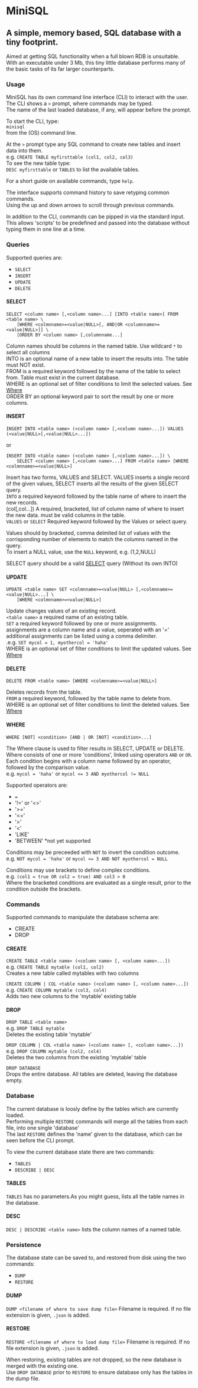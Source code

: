 # MiniSQL
## A simple, memory based, SQL database with a tiny footprint.  

Aimed at getting SQL functionality when a full blown RDB is unsuitable.  
With an executable under 3 Mb, this tiny little database performs many of the basic tasks of its far larger counterparts.  

### Usage  
MiniSQL has its own command line interface (CLI) to interact with the user.  
The CLI shows a `>` prompt, where commands may be typed.  
The name of the last loaded database, if any, will appear before the prompt.  

To start the CLI, type:  
`minisql`  
from the (OS) command line.  

At the `>` prompt type any SQL command to create new tables and insert data into them.  
e.g. `CREATE TABLE myfirsttable (col1, col2, col3)`  
To see the new table type:  
`DESC myfirsttable` or `TABLES` to list the available tables.   

For a short guide on available commands, type `help`.  

The interface supports command history to save retyping common commands.  
Using the up and down arrows to scroll through previous commands.  
  
In addition to the CLI, commands can be pipped in via the standard input.  
This allows 'scripts' to be predefined and passed into the database without typing them in one line at a time.  


### Queries  
Supported queries are:  
* `SELECT`
* `INSERT`
* `UPDATE`
* `DELETE`  
  
#### SELECT  
``` 
SELECT <column name> [,<column name>...] [INTO <table name>] FROM <table name> \    
    [WHERE <colmnname>=<value|NULL>[, AND|OR <columnname>=<value|NULL>]] \
    [ORDER BY <column name> [,columnname...]
```  
Column names should be columns in the named table.  Use wildcard `*` to select all columns  
INTO is an optional name of a new table to insert the results into.  The table must NOT exist.  
FROM is a required keyword followed by the name of the table to select from.  Table must exist in the current database.  
WHERE is an optional set of filter conditions to limit the selected values.  See [Where](#WHERE)  
ORDER BY an optional keyword pair to sort the result by one or more columns.

#### INSERT
```
INSERT INTO <table name> (<column name> [,<column name>...]) VALUES (<value|NULL>[,<value|NULL>...])
```
or  
```
INSERT INTO <table name> (<column name> [,<column name>...]) \
    SELECT <column name> [,<column name>...] FROM <table name> [WHERE <colmnname>=<value|NULL>]
```
Insert has two forms, VALUES and SELECT.  VALUES inserts a single record of the given values, SELECT inserts all the results of the given SELECT query.  
`INTO`  a required keyword followed by the table name of where to insert the new records.  
(col[,col...]) A required, bracketed, list of column name of where to insert the new data.  must be valid columns in the table.  
`VALUES` or `SELECT`  Required keyword followed by the Values or select query.  

Values should by bracketed, comma delmited list of values with the corrisponding number of elements to match the columns named in the query.  
To insert a NULL value, use the `NULL` keyword, e.g. (1,2,NULL)  
  
SELECT query should be a valid [SELECT](#SELECT) query (Without its own INTO)  


#### UPDATE
```
UPDATE <table name> SET <colmnname>=<value|NULL> [,<colmnname>=<value|NULL>...] \
    [WHERE <colmnname>=<value|NULL>]
```
Update changes values of an existing record.  
`<table name>` a required name of an existing table.  
`SET` a required keyword followed by one or more assignments.  
assignments are a column name and a value, seperated with an '='  
additional assignments can be listed using a comma delimiter.  
.e.g.  `SET mycol = 1, myothercol = 'haha'`  
WHERE is an optional set of filter conditions to limit the updated values.  See [Where](#WHERE)


#### DELETE
```
DELETE FROM <table name> [WHERE <colmnname>=<value|NULL>]
```
Deletes records from the table.  
`FROM` a required keyword, followed by the table name to delete from.  
WHERE is an optional set of filter conditions to limit the deleted values.  See [Where](#WHERE)


#### WHERE  
```
WHERE [NOT] <condition> [AND | OR [NOT] <condition>...]  
```
The Where clause is used to filter results in SELECT, UPDATE or DELETE.  
Where consists of one or more 'conditions', linked using operators `AND` or `OR`.  
Each condition begins with a column name followed by an operator, followed by the comparison value.  
e.g. `mycol = 'haha'` or `mycol <= 3 AND myothercol != NULL`  
  
Supported operators are:  
* `=`
* '!=' or '<>'
* '>='
* '<='
* '>'
* '<'
* 'LIKE'
* 'BETWEEN' *not yet supported  
  
Conditions may be preceeded with `NOT` to invert the condition outcome.  
e.g. `NOT mycol = 'haha'` or `mycol <= 3 AND NOT myothercol = NULL`  
  
Conditions may use brackets to define complex conditions.  
e.g. `(col1 = true OR col2 = true) AND col3 > 0`  
Where the bracketed conditions are evaluated as a single result, prior to the condition outside the brackets.  

### Commands
Supported commands to manipulate the database schema are:  
* CREATE
* DROP
  
#### CREATE
`CREATE TABLE <table name> (<column name> [, <column name>...])`  
e.g. `CREATE TABLE mytable (col1, col2)`  
Creates a new table called mytables with two columns

`CREATE COLUMN | COL <table name> (<column name> [, <column name>...])`  
e.g. `CREATE COLUMN mytable (col3, col4)`  
Adds two new columns to the 'mytable' existing table

#### DROP
`DROP TABLE <table name>`  
e.g. `DROP TABLE mytable`  
Deletes the existing table 'mytable'

`DROP COLUMN | COL <table name> (<column name> [, <column name>...])`  
e.g. `DROP COLUMN mytable (col2, col4)`  
Deletes the two columns from the existing 'mytable' table  
  
`DROP DATABASE`  
Drops the entire database.  All tables are deleted, leaving the database empty.
  

### Database
The current database is loosly define by the tables which are currently loaded.  
Performing multiple `RESTORE` commands will merge all the tables from each file, into one single 'database'  
The last `RESTORE` defines the 'name' given to the database, which can be seen before the CLI prompt.  
  
To view the current database state there are two commands:  
* `TABLES`
* `DESCRIBE | DESC`  
#### TABLES
`TABLES` has no parameters.As you might guess, lists all the table names in the database.  

#### DESC
`DESC | DESCRIBE <table name>` lists the column names of a named table.  

### Persistence
The database state can be saved to, and restored from disk using the two commands:  
* `DUMP`
* `RESTORE`  

#### DUMP
`DUMP <filename of where to save dump file>`
Filename is required. If no file extension is given, `.json` is added.  
  

#### RESTORE
`RESTORE <filename of where to load dump file>`
Filename is required. If no file extension is given, `.json` is added.  

When restoring, existing tables are not dropped, so the new database is merged with the existing one.  
Use `DROP DATABASE` prior to `RESTORE` to ensure database only has the tables in the dump file.  
